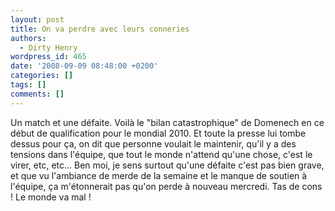```yaml
---
layout: post
title: On va perdre avec leurs conneries
authors:
  - Dirty Henry
wordpress_id: 465
date: '2008-09-09 08:48:00 +0200'
categories: []
tags: []
comments: []
---
```

Un match et une défaite. Voilà le "bilan catastrophique" de Domenech en ce début de qualification pour le mondial 2010. Et toute la presse lui tombe dessus pour ça, on dit que personne voulait le maintenir, qu'il y a des tensions dans l'équipe, que tout le monde n'attend qu'une chose, c'est le virer, etc, etc... Ben moi, je sens surtout qu'une défaite c'est pas bien grave, et que vu l'ambiance de merde de la semaine et le manque de soutien à l'équipe, ça m'étonnerait pas qu'on perde à nouveau mercredi. Tas de cons ! Le monde va mal !
